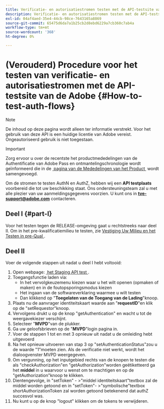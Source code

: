 ```yaml
---
title: Verificatie- en autorisatiestromen testen met de API-testsite van de Adobe
description: Verificatie- en autorisatiestromen testen met de API-testsite van de Adobe
exl-id: 04af4aed-35e4-44cb-98ce-7643165a8869
source-git-commit: 65475d6da7a1b25cb2d8ebd6229a7cb360c7ab4a
workflow-type: tm+mt
source-wordcount: '368'
ht-degree: 0%

---
```


# (Verouderd) Procedure voor het testen van verificatie- en autorisatiestromen met de API-testsite van de Adobe {#How-to-test-auth-flows}

>[!NOTE]
>
>De inhoud op deze pagina wordt alleen ter informatie verstrekt. Voor het gebruik van deze API is een huidige licentie van Adobe vereist. Ongeautoriseerd gebruik is niet toegestaan.

>[!IMPORTANT]
>
> Zorg ervoor u over de recentste het productmededelingen van de Authentificatie van Adobe Pass en ontmantelingschronologie wordt geïnformeerd die in de [&#x200B; pagina van de Mededelingen van het Product &#x200B;](/help/authentication/product-announcements.md) wordt samengevoegd.

Om de stromen te testen AuthN en AuthZ, hebben wij een **API testplaats** voorbereid die tot uw beschikking staat. Ons ondersteuningsteam zal u met alle plezier van uw aanmeldingsgegevens voorzien. U kunt ons in **tve-support@adobe.com** contacteren.


## Deel I {#part-I}

Voor het testen tegen de RELEASE-omgeving gaat u rechtstreeks naar deel II.  Om in het pre-kwalificatiemilieu te testen, zie [&#x200B; Vestiging Uw Milieu en het Testen in pre-Qual &#x200B;](/help/authentication/notes-technical/environments/setting-up-your-environment-and-testing-in-prequal.md).

## Deel II

Voer de volgende stappen uit nadat u deel I hebt voltooid:


1. Open webpage: [&#x200B; het Staging API test &#x200B;](https://sp.auth-staging.adobe.com/apitest/api.html).
1. Toegangsfunctie laden via:
   * In het vervolgkeuzemenu kiezen waar u het wilt openen (opmaken of maken) en in de foutopsporingsmodus kiezen
   * Het ingaan van de softwareverklaring waarmee u wilt testen
   * Dan klikkend op &quot;**Toegelaten van de Toegang van de Lading**&quot;knoop.
1. Plaats nu de aanvrager identiteitskaart waarde aan &quot;**requestID**&quot;en klik op de &quot;setRequestor&quot;knoop.
1. Vervolgens drukt u op de knop &quot;getAuthentication&quot; en wacht u tot de weergavekiezer verschijnt.
1. Selecteer &quot;**MVPD**&quot;van de plukker.
1. Ga uw geloofsbrieven op de &quot;**MVPD**&quot;login pagina in.
1. Voer de stappen 1 tot en met 3 opnieuw uit nadat u de omleiding hebt uitgevoerd
1. Na het opnieuw uitvoeren van stap 3 op &quot;setAuthenticationStatus&quot;zou u de waarde &quot;1&quot;moeten zien. Als de verificatie niet werkt, wordt het dialoogvenster MVPD weergegeven.
1. Om vergunning, op het inputgebied rechts van de knopen te testen die als &quot;checkAuthorization&quot;en &quot;getAuthorization&quot;worden geëtiketteerd ga het **middel** in u waarvoor u wenst om te machtigen en op de &quot;getAuthorization&quot;knoop te klikken.
1. Dientengevolge, in &quot;setToken&quot; - \>&quot;middel identiteitskaart&quot;textbox zal de middel worden getoond en in &quot;setToken&quot;- \>&quot;symbolische&quot;textbox shortAuthorizationToken zal worden getoond betekenend dat authZ succesvol was.
1. Nu kunt u op de knop &quot;logout&quot; klikken om de tokens te verwijderen.
